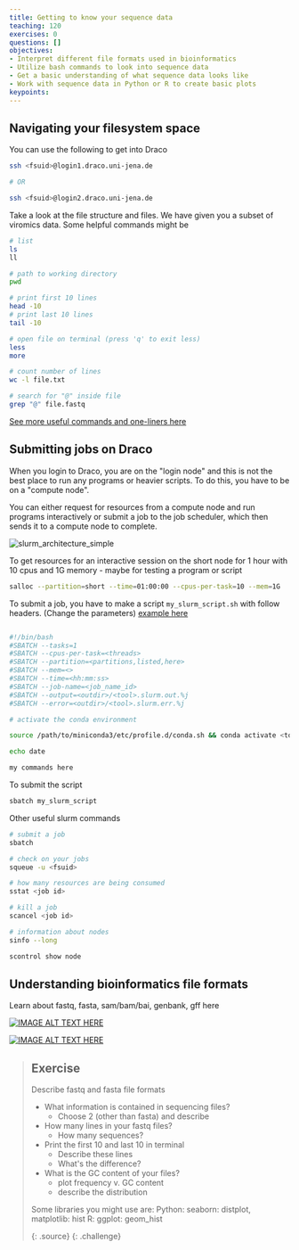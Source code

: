 ```yaml
---
title: Getting to know your sequence data
teaching: 120
exercises: 0
questions: []
objectives:
- Interpret different file formats used in bioinformatics
- Utilize bash commands to look into sequence data
- Get a basic understanding of what sequence data looks like
- Work with sequence data in Python or R to create basic plots
keypoints:
---
```

## Navigating your filesystem space

You can use the following to get into Draco

```bash
ssh <fsuid>@login1.draco.uni-jena.de

# OR

ssh <fsuid>@login2.draco.uni-jena.de
```

Take a look at the file structure and files. We have given you a subset of viromics data. Some helpful commands might be

```bash
# list
ls
ll

# path to working directory
pwd

# print first 10 lines
head -10
# print last 10 lines
tail -10

# open file on terminal (press 'q' to exit less)
less
more

# count number of lines
wc -l file.txt

# search for "@" inside file 
grep "@" file.fastq
```

[See more useful commands and one-liners here](https://github.com/vmkhot/useful-scripts/blob/main/Linux%20Commands%20Cheat%20Sheet.md#linux-commands-cheat-sheet)

## Submitting jobs on Draco

When you login to Draco, you are on the "login node" and this is not the best place to run any programs or heavier scripts. To do this, you have to be on a "compute node".

You can either request for resources from a compute node and run programs interactively or submit a job to the job scheduler, which then sends it to a compute node to complete.

![slurm_architecture_simple](https://github.com/user-attachments/assets/f6baeec5-ddf0-413d-909c-aa2d2b947bd5)


To get resources for an interactive session on the short node for 1 hour with 10 cpus and 1G memory - maybe for testing a program or script

```bash
salloc --partition=short --time=01:00:00 --cpus-per-task=10 --mem=1G
```

To submit a job, you have to make a script `my_slurm_script.sh` with follow headers. (Change the parameters) [example here](https://github.com/vmkhot/useful-scripts/blob/main/example_sbatch.md)

```bash

#!/bin/bash
#SBATCH --tasks=1
#SBATCH --cpus-per-task=<threads>
#SBATCH --partition=<partitions,listed,here>
#SBATCH --mem=<>
#SBATCH --time=<hh:mm:ss>
#SBATCH --job-name=<job_name_id>
#SBATCH --output=<outdir>/<tool>.slurm.out.%j
#SBATCH --error=<outdir>/<tool>.slurm.err.%j

# activate the conda environment

source /path/to/miniconda3/etc/profile.d/conda.sh && conda activate <tool_env>

echo date

my commands here

```

To submit the script

```bash
sbatch my_slurm_script
```

Other useful slurm commands

```bash
# submit a job
sbatch

# check on your jobs
squeue -u <fsuid>

# how many resources are being consumed
sstat <job id>

# kill a job
scancel <job id>

# information about nodes
sinfo --long

scontrol show node
```
## Understanding bioinformatics file formats

Learn about fastq, fasta, sam/bam/bai, genbank, gff here

[![IMAGE ALT TEXT HERE](https://img.youtube.com/vi/KZ2wqKFerG0/0.jpg)](https://www.youtube.com/watch?v=KZ2wqKFerG0&ab_channel=edu-ome)

[![IMAGE ALT TEXT HERE](https://img.youtube.com/vi/D4WDdAbZW1Y/0.jpg)]( https://www.youtube.com/watch?v=D4WDdAbZW1Y&ab_channel=BasE.Dutilh)

> ## Exercise
>
> Describe fastq and fasta file formats
> 
> - What information is contained in sequencing files?
>     - Choose 2 (other than fasta) and describe
> - How many lines in your fastq files?
>     - How many sequences?
> - Print the first 10 and last 10 in terminal
>     - Describe these lines
>     - What's the difference?
> - What is the GC content of your files?
>     - plot frequency v. GC content
>     - describe the distribution
>  
>  Some libraries you might use are: 
>        Python: seaborn: distplot, matplotlib: hist
>        R: ggplot: geom_hist
> 
> {: .source}
{: .challenge}
